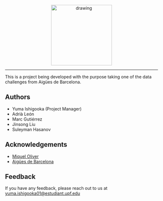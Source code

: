 <p align="center">
<img src="https://i.imgur.com/u9FsL85.png" alt="drawing" width="200" align="center"/>
</p>

---

This is a project being developed with the purpose taking one of the data challenges from Aigües de Barcelona.
## Authors
* Yuma Ishigooka (Project Manager)
* Adrià León
* Marc Gutiérrez
* Jinsong Liu
* Suleyman Hasanov
## Acknowledgements

 - [Miquel Oliver](https://www.upf.edu/web/miquel-oliver)
 - [Aigües de Barcelona](https://www.aiguesdebarcelona.cat/ca/web/guest/)


## Feedback

If you have any feedback, please reach out to us at yuma.ishigooka01@estudiant.upf.edu

